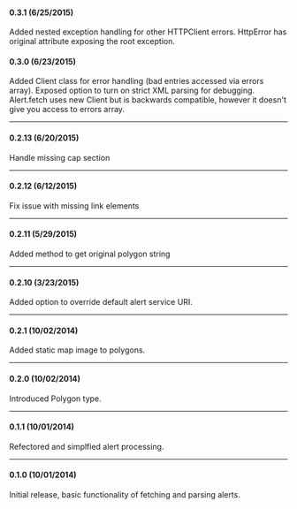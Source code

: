 #### 0.3.1 (6/25/2015)
Added nested exception handling for other HTTPClient errors. HttpError has original attribute exposing the root exception.
#### 0.3.0 (6/23/2015)
Added Client class for error handling (bad entries accessed via errors array). Exposed option to turn on strict XML parsing for debugging. Alert.fetch uses new Client but is backwards compatible, however it doesn't give you access to errors array.
*** 
#### 0.2.13 (6/20/2015)
Handle missing cap section
***
#### 0.2.12 (6/12/2015)
Fix issue with missing link elements
***
#### 0.2.11 (5/29/2015)
Added method to get original polygon string
***
#### 0.2.10 (3/23/2015)
Added option to override default alert service URI.
***
#### 0.2.1 (10/02/2014)
Added static map image to polygons.
***
#### 0.2.0 (10/02/2014)
Introduced Polygon type.
***
#### 0.1.1 (10/01/2014)
Refectored and simplfied alert processing.
***
#### 0.1.0 (10/01/2014)
Initial release, basic functionality of fetching and parsing alerts.
